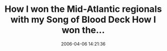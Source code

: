 ---
date: 2006-04-06 14:21:36
link:
  source: delicious
  source_url: https://del.icio.us/roytang
  text: How I won the Mid-Atlantic regionals with my Song of Blood Deck    How I won
    the...
  url: http://groups.google.com/group/rec.games.trading-cards.magic.strategy/msg/fdb7fd99bced3aa7?dmode=source&hl=en
slug: how-i-won-the-mid-atlantic-regionals-with-my-song-of-blood-deck-how-i-won-the
source: delicious
tags:
- magicthegathering
title: How I won the Mid-Atlantic regionals with my Song of Blood Deck    How I won
  the...
---